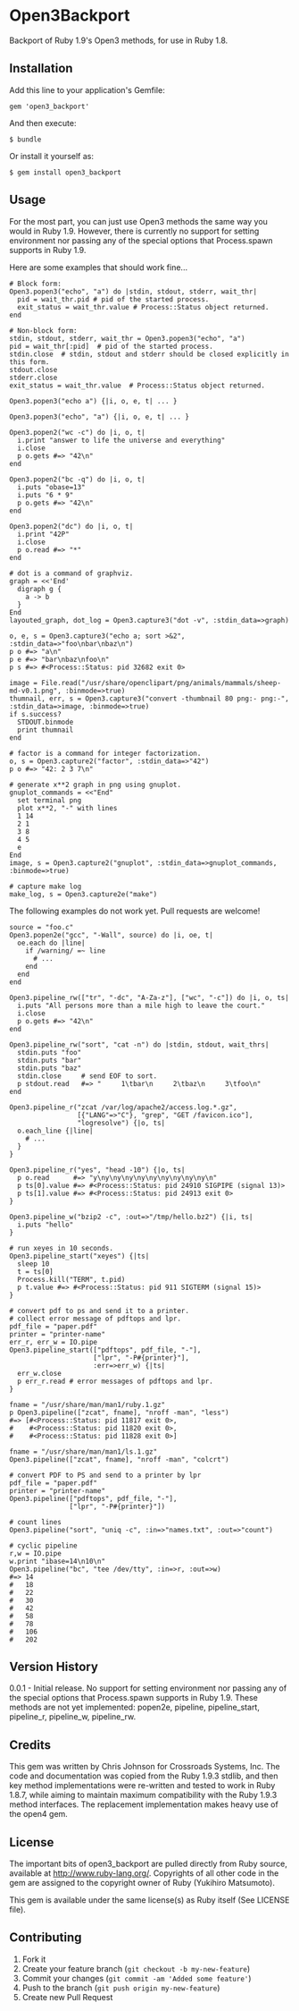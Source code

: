 # Open3Backport

Backport of Ruby 1.9's Open3 methods, for use in Ruby 1.8.

## Installation

Add this line to your application's Gemfile:

    gem 'open3_backport'

And then execute:

    $ bundle

Or install it yourself as:

    $ gem install open3_backport

## Usage

For the most part, you can just use Open3 methods the same way you would in
Ruby 1.9. However, there is currently no support for setting environment nor
passing any of the special options that Process.spawn supports in Ruby 1.9.

Here are some examples that should work fine...

    # Block form:
    Open3.popen3("echo", "a") do |stdin, stdout, stderr, wait_thr|
      pid = wait_thr.pid # pid of the started process.
      exit_status = wait_thr.value # Process::Status object returned.
    end

    # Non-block form:
    stdin, stdout, stderr, wait_thr = Open3.popen3("echo", "a")
    pid = wait_thr[:pid]  # pid of the started process.
    stdin.close  # stdin, stdout and stderr should be closed explicitly in this form.
    stdout.close
    stderr.close
    exit_status = wait_thr.value  # Process::Status object returned.

    Open3.popen3("echo a") {|i, o, e, t| ... }

    Open3.popen3("echo", "a") {|i, o, e, t| ... }

    Open3.popen2("wc -c") do |i, o, t|
      i.print "answer to life the universe and everything"
      i.close
      p o.gets #=> "42\n"
    end

    Open3.popen2("bc -q") do |i, o, t|
      i.puts "obase=13"
      i.puts "6 * 9"
      p o.gets #=> "42\n"
    end

    Open3.popen2("dc") do |i, o, t|
      i.print "42P"
      i.close
      p o.read #=> "*"
    end

    # dot is a command of graphviz.
    graph = <<'End'
      digraph g {
      	a -> b
      }
    End
    layouted_graph, dot_log = Open3.capture3("dot -v", :stdin_data=>graph)

    o, e, s = Open3.capture3("echo a; sort >&2", :stdin_data=>"foo\nbar\nbaz\n")
    p o #=> "a\n"
    p e #=> "bar\nbaz\nfoo\n"
    p s #=> #<Process::Status: pid 32682 exit 0>

    image = File.read("/usr/share/openclipart/png/animals/mammals/sheep-md-v0.1.png", :binmode=>true)
    thumnail, err, s = Open3.capture3("convert -thumbnail 80 png:- png:-", :stdin_data=>image, :binmode=>true)
    if s.success?
      STDOUT.binmode
      print thumnail
    end

    # factor is a command for integer factorization.
    o, s = Open3.capture2("factor", :stdin_data=>"42")
    p o #=> "42: 2 3 7\n"

    # generate x**2 graph in png using gnuplot.
    gnuplot_commands = <<"End"
      set terminal png
      plot x**2, "-" with lines
      1 14
      2 1
      3 8
      4 5
      e
    End
    image, s = Open3.capture2("gnuplot", :stdin_data=>gnuplot_commands, :binmode=>true)

    # capture make log
    make_log, s = Open3.capture2e("make")


The following examples do not work yet. Pull requests are welcome!

    source = "foo.c"
    Open3.popen2e("gcc", "-Wall", source) do |i, oe, t|
      oe.each do |line|
        if /warning/ =~ line
          # ...
        end
      end
    end

    Open3.pipeline_rw(["tr", "-dc", "A-Za-z"], ["wc", "-c"]) do |i, o, ts|
      i.puts "All persons more than a mile high to leave the court."
      i.close
      p o.gets #=> "42\n"
    end

    Open3.pipeline_rw("sort", "cat -n") do |stdin, stdout, wait_thrs|
      stdin.puts "foo"
      stdin.puts "bar"
      stdin.puts "baz"
      stdin.close     # send EOF to sort.
      p stdout.read   #=> "     1\tbar\n     2\tbaz\n     3\tfoo\n"
    end

    Open3.pipeline_r("zcat /var/log/apache2/access.log.*.gz",
                     [{"LANG"=>"C"}, "grep", "GET /favicon.ico"],
                     "logresolve") {|o, ts|
      o.each_line {|line|
        # ...
      }
    }

    Open3.pipeline_r("yes", "head -10") {|o, ts|
      p o.read      #=> "y\ny\ny\ny\ny\ny\ny\ny\ny\ny\n"
      p ts[0].value #=> #<Process::Status: pid 24910 SIGPIPE (signal 13)>
      p ts[1].value #=> #<Process::Status: pid 24913 exit 0>
    }

    Open3.pipeline_w("bzip2 -c", :out=>"/tmp/hello.bz2") {|i, ts|
      i.puts "hello"
    }

    # run xeyes in 10 seconds.
    Open3.pipeline_start("xeyes") {|ts|
      sleep 10
      t = ts[0]
      Process.kill("TERM", t.pid)
      p t.value #=> #<Process::Status: pid 911 SIGTERM (signal 15)>
    }

    # convert pdf to ps and send it to a printer.
    # collect error message of pdftops and lpr.
    pdf_file = "paper.pdf"
    printer = "printer-name"
    err_r, err_w = IO.pipe
    Open3.pipeline_start(["pdftops", pdf_file, "-"],
                         ["lpr", "-P#{printer}"],
                         :err=>err_w) {|ts|
      err_w.close
      p err_r.read # error messages of pdftops and lpr.
    }

    fname = "/usr/share/man/man1/ruby.1.gz"
    p Open3.pipeline(["zcat", fname], "nroff -man", "less")
    #=> [#<Process::Status: pid 11817 exit 0>,
    #    #<Process::Status: pid 11820 exit 0>,
    #    #<Process::Status: pid 11828 exit 0>]

    fname = "/usr/share/man/man1/ls.1.gz"
    Open3.pipeline(["zcat", fname], "nroff -man", "colcrt")

    # convert PDF to PS and send to a printer by lpr
    pdf_file = "paper.pdf"
    printer = "printer-name"
    Open3.pipeline(["pdftops", pdf_file, "-"],
                   ["lpr", "-P#{printer}"])

    # count lines
    Open3.pipeline("sort", "uniq -c", :in=>"names.txt", :out=>"count")

    # cyclic pipeline
    r,w = IO.pipe
    w.print "ibase=14\n10\n"
    Open3.pipeline("bc", "tee /dev/tty", :in=>r, :out=>w)
    #=> 14
    #   18
    #   22
    #   30
    #   42
    #   58
    #   78
    #   106
    #   202

## Version History

0.0.1 - Initial release. No support for setting environment nor
passing any of the special options that Process.spawn supports in Ruby 1.9.
These methods are not yet implemented: popen2e, pipeline, pipeline_start,
pipeline_r, pipeline_w, pipeline_rw.

## Credits

This gem was written by Chris Johnson for Crossroads Systems, Inc.  The code
and documentation was copied from the Ruby 1.9.3 stdlib, and then key method
implementations were re-written and tested to work in Ruby 1.8.7, while aiming
to maintain maximum compatibility with the Ruby 1.9.3 method interfaces. The
replacement implementation makes heavy use of the open4 gem.

## License

The important bits of open3_backport are pulled directly from Ruby source,
available at http://www.ruby-lang.org/. Copyrights of all other code in
the gem are assigned to the copyright owner of Ruby (Yukihiro Matsumoto).

This gem is available under the same license(s) as Ruby itself (See LICENSE
file).

## Contributing

1. Fork it
2. Create your feature branch (`git checkout -b my-new-feature`)
3. Commit your changes (`git commit -am 'Added some feature'`)
4. Push to the branch (`git push origin my-new-feature`)
5. Create new Pull Request
